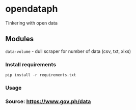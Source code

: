 # opendataph
Tinkering with open data

## Modules
```data-volume``` - dull scraper for number of data (csv, txt, xlxs) 
### Install requirements
```
pip install -r requirements.txt
```

### Usage

### Source: https://www.gov.ph/data

